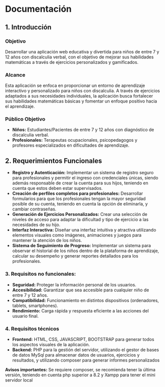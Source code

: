 # Documentación

## 1. Introducción
### Objetivo
Desarrollar una aplicación web educativa y divertida para niños de entre 7 y 12 años con discalculia verbal, con el objetivo de mejorar sus habilidades matemáticas a través de ejercicios personalizados y gamificados.

### Alcance
Esta aplicación se enfoca en proporcionar un entorno de aprendizaje interactivo y personalizado para niños con discalculia. A través de ejercicios adaptados a sus necesidades individuales, la aplicación busca fortalecer sus habilidades matemáticas básicas y fomentar un enfoque positivo hacia el aprendizaje.

### Público Objetivo
* **Niños:** Estudiantes/Pacientes de entre 7 y 12 años con diagnóstico de discalculia verbal.
* **Profesionales:** Terapeutas ocupacionales, psicopedagogos y profesores especializados en dificultades de aprendizaje.

## 2. Requerimientos Funcionales
* **Registro y Autenticación:** Implementar un sistema de registro seguro para profesionales y permitir el ingreso con credenciales únicas, siendo además responsable de crear la cuenta para sus hijos, teniendo en cuenta que estos deben estar supervisados.
* **Creación de perfiles completos para profesionales:** Desarrollar formularios para que los profesionales tengan la mayor seguridad posible de su cuenta, teniendo en cuenta la opción de eliminarla, y cambiar contraseñas.
* **Generación de Ejercicios Personalizados:** Crear una selección de niveles de acceso para adaptar la dificultad y tipo de ejercicio a las necesidades de su hijo.
* **Interfaz Interactiva:** Diseñar una interfaz intuitiva y atractiva utilizando elementos visuales como imágenes, animaciones y juegos para mantener la atención de los niños.
* **Sistema de Seguimiento de Progreso:** Implementar un sistema para observar el historial de los niños dentro de la plataforma de aprendizaje, calcular su desempeño y generar reportes detallados para los profesionales.

### 3. Requisitos no funcionales:
* **Seguridad:** Proteger la información personal de los usuarios.
* **Accesibilidad:** Garantizar que sea accesible para cualquier niño de entre 7 y 12 años.
* **Compatibilidad:** Funcionamiento en distintos dispositivos (ordenadores, tablets, smartphones).
* **Rendimiento:** Carga rápida y respuesta eficiente a las acciones del usuario final.

### 4. Requisitos técnicos
* **Frontend:** HTML, CSS, JAVASCRIPT, BOOTSTRAP para generar todos los aspectos visuales de la aplicación.
* **Backend:** PHP para la gestión del servidor, utilizando el gestor de bases de datos MySql para almacenar datos de usuarios, ejercicios y resultados, y utilizando composer para generar informes personalizados

**Avisos importantes:** Se requiere composer, se recomienda tener la última versión, teniendo en cuenta php superior a 8.2 y Xampp para tener el mini servidor local
